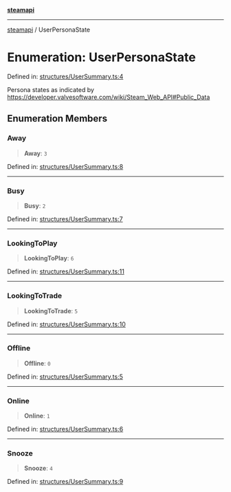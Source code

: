 [**steamapi**](../README.md)

***

[steamapi](../README.md) / UserPersonaState

# Enumeration: UserPersonaState

Defined in: [structures/UserSummary.ts:4](https://github.com/xDimGG/node-steamapi/blob/581c07afeb4ac3b12f9edf652025117d15d662af/src/structures/UserSummary.ts#L4)

Persona states as indicated by https://developer.valvesoftware.com/wiki/Steam_Web_API#Public_Data

## Enumeration Members

### Away

> **Away**: `3`

Defined in: [structures/UserSummary.ts:8](https://github.com/xDimGG/node-steamapi/blob/581c07afeb4ac3b12f9edf652025117d15d662af/src/structures/UserSummary.ts#L8)

***

### Busy

> **Busy**: `2`

Defined in: [structures/UserSummary.ts:7](https://github.com/xDimGG/node-steamapi/blob/581c07afeb4ac3b12f9edf652025117d15d662af/src/structures/UserSummary.ts#L7)

***

### LookingToPlay

> **LookingToPlay**: `6`

Defined in: [structures/UserSummary.ts:11](https://github.com/xDimGG/node-steamapi/blob/581c07afeb4ac3b12f9edf652025117d15d662af/src/structures/UserSummary.ts#L11)

***

### LookingToTrade

> **LookingToTrade**: `5`

Defined in: [structures/UserSummary.ts:10](https://github.com/xDimGG/node-steamapi/blob/581c07afeb4ac3b12f9edf652025117d15d662af/src/structures/UserSummary.ts#L10)

***

### Offline

> **Offline**: `0`

Defined in: [structures/UserSummary.ts:5](https://github.com/xDimGG/node-steamapi/blob/581c07afeb4ac3b12f9edf652025117d15d662af/src/structures/UserSummary.ts#L5)

***

### Online

> **Online**: `1`

Defined in: [structures/UserSummary.ts:6](https://github.com/xDimGG/node-steamapi/blob/581c07afeb4ac3b12f9edf652025117d15d662af/src/structures/UserSummary.ts#L6)

***

### Snooze

> **Snooze**: `4`

Defined in: [structures/UserSummary.ts:9](https://github.com/xDimGG/node-steamapi/blob/581c07afeb4ac3b12f9edf652025117d15d662af/src/structures/UserSummary.ts#L9)
